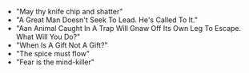 - "May thy knife chip and shatter"
- "A Great Man Doesn't Seek To Lead. He's Called To It."
- "Aan Animal Caught In A Trap Will Gnaw Off Its Own Leg To Escape. What Will You Do?"
- "When Is A Gift Not A Gift?"
- "The spice must flow"
- "Fear is the mind-killer"
